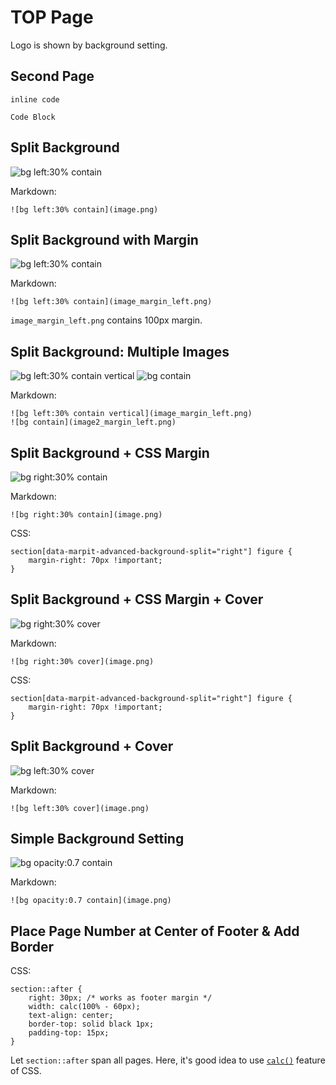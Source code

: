 <!--
headingDivider: 2
paginate: true
-->

# TOP Page
<!-- _class: top -->

Logo is shown by background setting.

## Second Page

`inline code`

```
Code Block
```

## Split Background

![bg left:30% contain](image.png)

Markdown:

```
![bg left:30% contain](image.png)
```

## Split Background with Margin

![bg left:30% contain](image_margin_left.png)

Markdown:

```
![bg left:30% contain](image_margin_left.png)
```

`image_margin_left.png` contains 100px margin.

## Split Background: Multiple Images

![bg left:30% contain vertical](image_margin_left.png)
![bg contain](image2_margin_left.png)

Markdown:

```
![bg left:30% contain vertical](image_margin_left.png)
![bg contain](image2_margin_left.png)
```

## Split Background + CSS Margin

![bg right:30% contain](image.png)

Markdown:

```
![bg right:30% contain](image.png)
```

CSS:

```
section[data-marpit-advanced-background-split="right"] figure {
	margin-right: 70px !important;
}
```

## Split Background + CSS Margin + Cover

![bg right:30% cover](image.png)

Markdown:

```
![bg right:30% cover](image.png)
```
CSS:

```
section[data-marpit-advanced-background-split="right"] figure {
	margin-right: 70px !important;
}
```

## Split Background + Cover

![bg left:30% cover](image.png)

Markdown:

```
![bg left:30% cover](image.png)
```

## Simple Background Setting

![bg opacity:0.7 contain](image.png)

Markdown:

```
![bg opacity:0.7 contain](image.png)
```

## Place Page Number at Center of Footer & Add Border
<!-- _class: center_paging -->
CSS:
```
section::after {
	right: 30px; /* works as footer margin */
	width: calc(100% - 60px);
	text-align: center;
	border-top: solid black 1px;
	padding-top: 15px;
}
```

Let `section::after` span all pages.
Here, it's good idea to use [`calc()`](https://developer.mozilla.org/docs/Web/CSS/calc) feature of CSS.
